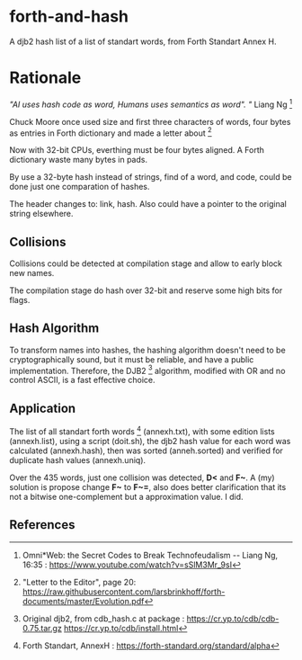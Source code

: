 # forth-and-hash

A djb2 hash list of a list of standart words, from Forth Standart Annex H.

# Rationale

_"AI uses hash code as word, Humans uses semantics as word". "_ Liang Ng [^1]

Chuck Moore once used size and first three characters of words, four bytes as entries in Forth dictionary and made a letter about [^2]

Now with 32-bit CPUs, everthing must be four bytes aligned. A Forth dictionary waste many bytes in pads. 

By use a 32-byte hash instead of strings, find of a word, and code, could be done just one comparation of hashes.

The header changes to: link, hash. Also could have a pointer to the original string elsewhere.

## Collisions

Collisions could be detected at compilation stage and allow to early block new names.

The compilation stage do hash over 32-bit and reserve some high bits for flags.

## Hash Algorithm

To transform names into hashes, the hashing algorithm doesn't need to be cryptographically sound, but it must be reliable, and have a public implementation. Therefore, the DJB2 [^3] algorithm, modified with OR and no control ASCII, is a fast effective choice.

## Application

The list of all standart forth words [^4] (annexh.txt), with some edition lists  (annexh.list), using a script (doit.sh), the djb2 hash value for each word was calculated (annexh.hash), then was sorted (anneh.sorted) and verified for duplicate hash values (annexh.uniq).

Over the 435 words, just one collision was detected, **D<** and **F~**. A (my) solution is propose change **F~** to **F~=**, also does better clarification that its not a bitwise one-complement but a approximation value. I did.

## References

[^1]: Omni*Web: the Secret Codes to Break Technofeudalism -- Liang Ng, 16\:35 : https://www.youtube.com/watch?v=sSlM3Mr_9sI
[^2]: "Letter to the Editor", page 20: https://raw.githubusercontent.com/larsbrinkhoff/forth-documents/master/Evolution.pdf
[^3]: Original djb2, from cdb_hash.c at package : https://cr.yp.to/cdb/cdb-0.75.tar.gz  https://cr.yp.to/cdb/install.html
[^4]: Forth Standart, AnnexH : https://forth-standard.org/standard/alpha

